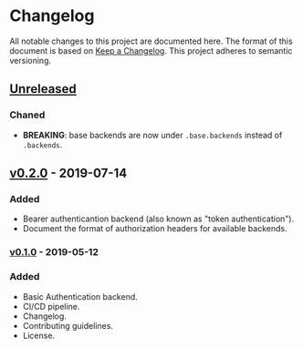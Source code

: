 # Changelog

All notable changes to this project are documented here. The format of this document is based on [Keep a Changelog](https://keepachangelog.com). This project adheres to semantic versioning.

## [Unreleased]

### Chaned

- **BREAKING**: base backends are now under `.base.backends` instead of `.backends`.

## [v0.2.0] - 2019-07-14

### Added

- Bearer authenticantion backend (also known as "token authentication").
- Document the format of authorization headers for available backends.

### [v0.1.0] - 2019-05-12

### Added

- Basic Authentication backend.
- CI/CD pipeline.
- Changelog.
- Contributing guidelines.
- License.

[unreleased]: https://github.com/florimondmanca/starlette-auth-toolkit/compare/v0.2.0...HEAD
[v0.2.0]: https://github.com/florimondmanca/starlette-auth-toolkit/compare/v0.1.0...v0.2.0
[v0.1.0]: https://github.com/florimondmanca/starlette-auth-toolkit/compare/48b5ffd...v0.1.0
